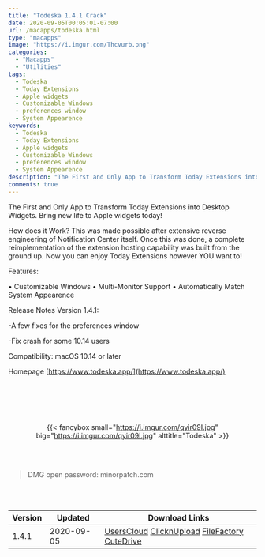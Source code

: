 ```yaml
---
title: "Todeska 1.4.1 Crack"
date: 2020-09-05T00:05:01-07:00
url: /macapps/todeska.html
type: "macapps"
image: "https://i.imgur.com/Thcvurb.png"
categories:
  - "Macapps"
  - "Utilities"
tags:
  - Todeska
  - Today Extensions
  - Apple widgets
  - Customizable Windows
  - preferences window
  - System Appearence
keywords:
  - Todeska
  - Today Extensions
  - Apple widgets
  - Customizable Windows
  - preferences window
  - System Appearence
description: "The First and Only App to Transform Today Extensions into Desktop Widgets. Bring new life to Apple widgets today"
comments: true
---
```


The First and Only App to Transform Today Extensions into Desktop Widgets. Bring new life to Apple widgets today!

How does it Work? This was made possible after extensive reverse engineering of Notification Center itself. Once this was done, a complete reimplementation of the extension hosting capability was built from the ground up. Now you can enjoy Today Extensions however YOU want to!

Features:

• Customizable Windows
• Multi-Monitor Support
• Automatically Match System Appearence

Release Notes Version 1.4.1:

-A few fixes for the preferences window

-Fix crash for some 10.14 users

Compatibility: macOS 10.14 or later

Homepage [https://www.todeska.app/](https://www.todeska.app/)

<br/>
<br/>
<script async src="https://pagead2.googlesyndication.com/pagead/js/adsbygoogle.js"></script>
<ins class="adsbygoogle"
     style="display:block; text-align:center;"
     data-ad-layout="in-article"
     data-ad-format="fluid"
     data-ad-client="ca-pub-8746275014476192"
     data-ad-slot="5144997159"></ins>
<script>
     (adsbygoogle = window.adsbygoogle || []).push({});
</script>
<br/>
<br/>


<center>

{{< fancybox small="https://i.imgur.com/qyir09I.jpg" big="https://i.imgur.com/qyir09I.jpg" alttitle="Todeska" >}}

</center>

<br/>
<br/>


> DMG open password: minorpatch.com

<br/>

<br/>
<div id="history_version" class="history_version">

| Version | Updated | Download Links |
| ---- | ---- | ---- |
| 1.4.1 | 2020-09-05 | [UsersCloud](https://ouo.io/XPeTxb)   [ClicknUpload](https://ouo.io/am2Xel)   [FileFactory](https://ouo.io/NSecx7L)   [CuteDrive](https://ouo.io/ZA94oP) |

</div>
